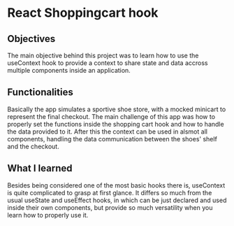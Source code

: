 # React Shoppingcart hook

## Objectives

The main objective behind this project was to learn how to use the useContext hook to provide a context to share state and data accross multiple components inside an application.

## Functionalities

Basically the app simulates a sportive shoe store, with a mocked minicart to represent the final checkout. The main challenge of this app was how to properly set the functions inside the shopping cart hook and how to handle the data provided to it. After this the context can be used in alsmot all components, handling the data communication between the shoes' shelf and the checkout.

## What I learned

Besides being considered one of the most basic hooks there is, useContext is quite complicated to grasp at first glance. It differs so much from the usual useState and useEffect hooks, in which can be just declared and used inside their own components, but provide so much versatility when you learn how to properly use it.